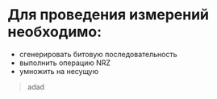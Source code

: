 # Для проведения измерений необходимо:
* сгенерировать битовую последовательность
* выполнить операцию NRZ
* умножить на несущую
>adad

